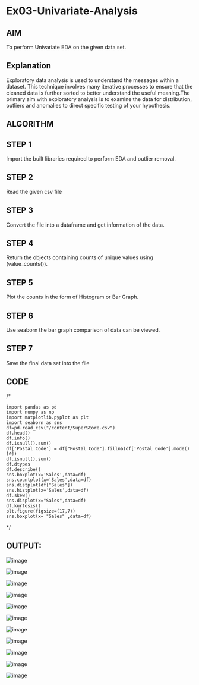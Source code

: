 # Ex03-Univariate-Analysis
## AIM
To perform Univariate EDA on the given data set.

## Explanation
Exploratory data analysis is used to understand the messages within a dataset. This technique involves many iterative processes to ensure that the cleaned data is further sorted to better understand the useful meaning.The primary aim with exploratory analysis is to examine the data for distribution, outliers and anomalies to direct specific testing of your hypothesis.

## ALGORITHM

## STEP 1
Import the built libraries required to perform EDA and outlier removal.

## STEP 2

Read the given csv file

## STEP 3
Convert the file into a dataframe and get information of the data.

## STEP 4
Return the objects containing counts of unique values using (value_counts()).

## STEP 5
Plot the counts in the form of Histogram or Bar Graph.

## STEP 6
Use seaborn the bar graph comparison of data can be viewed.

## STEP 7
Save the final data set into the file

## CODE
/*
~~~
import pandas as pd
import numpy as np
import matplotlib.pyplot as plt
import seaborn as sns
df=pd.read_csv("/content/SuperStore.csv")
df.head()
df.info()
df.isnull().sum()
df['Postal Code'] = df["Postal Code"].fillna(df['Postal Code'].mode()[0])
df.isnull().sum()
df.dtypes
df.describe()
sns.boxplot(x='Sales',data=df)
sns.countplot(x='Sales',data=df)
sns.distplot(df["Sales"])
sns.histplot(x='Sales',data=df)
df.skew()
sns.displot(x="Sales",data=df)
df.kurtosis()
plt.figure(figsize=(17,7))
sns.boxplot(x= "Sales" ,data=df)
~~~
*/

## OUTPUT:
![image](https://user-images.githubusercontent.com/103166779/192563643-cc22e666-de3e-4d17-a087-b55405c93d58.png)

![image](https://user-images.githubusercontent.com/103166779/192565359-5f4b6bc7-bcfd-434b-b919-700408cb9578.png)

![image](https://user-images.githubusercontent.com/103166779/192565590-4b7d7c4a-d394-4dbf-b481-4e53c2c7e6c4.png)

![image](https://user-images.githubusercontent.com/103166779/192566052-5555f4b8-4ea9-4f5d-be94-899c183e9de1.png)

![image](https://user-images.githubusercontent.com/103166779/192566786-0967ade6-4290-4b51-8fe8-b7a5d4f80159.png)

![image](https://user-images.githubusercontent.com/103166779/192568227-6c196cae-c432-4803-97bf-70be8367219f.png)

![image](https://user-images.githubusercontent.com/103166779/192568541-dce03152-9a64-4df0-9370-29439fdaf952.png)

![image](https://user-images.githubusercontent.com/103166779/192568820-9d9606b5-3577-48aa-a6c3-e85cb4d43832.png)

![image](https://user-images.githubusercontent.com/103166779/192569052-7e4d19dc-44a6-4e08-92e6-87686b0ccf81.png)

![image](https://user-images.githubusercontent.com/103166779/192569688-8f5479bb-ed59-41f0-b8cc-34552a355d4a.png)

![image](https://user-images.githubusercontent.com/103166779/192569874-71b7ecfd-d01a-406d-b0b5-001dccf14d86.png)









